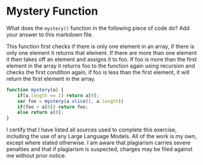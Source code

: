 # Mystery Function

What does the `mystery()` function in the following piece of code do? Add your
answer to this markdown file.

This function first checks if there is only one element in an array, if there is only one element it returns that element. If there are more than one element it then takes off an element and assigns it to foo. If foo is more than the first element in the array it returns foo to the function again using recursion and checks the first condition again, if foo is less than the first element, it will return the first element in the array. 



```javascript
function mystery(a) {
    if(a.length == 1) return a[0];
    var foo = mystery(a.slice(1, a.length))
    if(foo > a[0]) return foo;
    else return a[0];
}
```

I certify that I have listed all sources used to complete this exercise, including the use
of any Large Language Models. All of the work is my own, except where stated
otherwise. I am aware that plagiarism carries severe penalties and that if plagiarism is
suspected, charges may be filed against me without prior notice.
